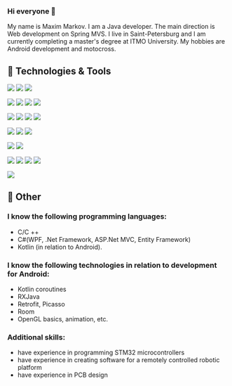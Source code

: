 ### Hi everyone 👋

My name is Maxim Markov. I am a Java developer. The main direction is Web development on Spring MVS. I live in Saint-Petersburg and I am currently completing a master's degree at ITMO University. My hobbies are Android development and motocross.



## 🔧 Technologies & Tools
![](https://img.shields.io/badge/Language-Java-informational?style=plastic&logo=java&logoColor=red&color=brightgreen)
![](https://img.shields.io/badge/Language-Kotlin-informational?style=plastic&logo=kotlin&logoColor=white&color=brightgreen)
![](https://img.shields.io/badge/Language-C%20Sharp-informational?style=plastic&logo=CSharp&logoColor=white&color=brightgreen)

![](https://img.shields.io/badge/Spring-Spring%20Framework-black?style=flat&logo=spring&logoColor=6DB33F&color=blueviolet)
![](https://img.shields.io/badge/Spring-Spring%20Boot-black?style=flat&logo=spring-boot&logoColor=6DB33F&color=blueviolet)
![](https://img.shields.io/badge/Spring-Spring%20Security-black?style=flat&logo=Spring-Security&logoColor=6DB33F&color=blueviolet) 
![](https://img.shields.io/badge/Tools-Thymeleaf-informational?style=flat&logo=Thymeleaf&logoColor=005F0F&color=2bbc8a)

![](https://img.shields.io/badge/DB-MySQL-CC2927?style=flat&logo=mysql&logoColor=white1&color=4479A1)
![](https://img.shields.io/badge/DB-PostgreSQL-CC2927?style=flat&logo=postgresql&logoColor=white&color=4169E1)
![](https://img.shields.io/badge/DB-SQLite-CC2927?style=flat&logo=SQLite&logoColor=003B57&color=003B57)
![](https://img.shields.io/badge/Tools-Hibernate-informational?style=flat&logo=hibernate&logoColor=white&color=59666C)

![](https://img.shields.io/badge/Editor-IntelliJ_IDEA-informational?style=flat&logo=intellij-idea&logoColor=black&color=black)
![](https://img.shields.io/badge/Editor-Android%20Studio-informational?style=flat&logo=AndroidStudio&logoColor=3DDC84&color=black)
![](https://img.shields.io/badge/Editor-Visual%20Studio-informational?style=flat&logo=VisualStudio&logoColor=5C2D91&color=black)

![](https://img.shields.io/badge/Tools-Maven-informational?style=flat&logo=ApacheMaven&logoColor=C71A36&color=2bbc8a)
![](https://img.shields.io/badge/Tools-Gradle-informational?style=flat&logo=Gradle&logoColor=white&color=02303A)

![](https://img.shields.io/badge/Front-HTML-informational?style=flat&logo=html5&logoColor=E34F26&color=2bbc8a)
![](https://img.shields.io/badge/Front-CSS-informational?style=flat&logo=css3&logoColor=1572B6&color=2bbc8a)
![](https://img.shields.io/badge/Front-BootStrap-informational?style=flat&logo=bootstrap&logoColor=7952B3&color=2bbc8a)
![](https://img.shields.io/badge/Front-JavaScript-informational?style=flat&logo=javascript&logoColor=F7DF1E&color=2bbc8a)

![](https://img.shields.io/badge/Microcontrollers-STM32-informational?style=flat&logo=STMicroelectronics&logoColor=03234B&color=2bbc8a)

## :bookmark: Other
     
### I know the following programming languages:
- С/С ++
- С#(WPF, .Net Framework, ASP.Net MVC, Entity Framework)
- Kotlin (in relation to Android).
### I know the following technologies in relation to development for Android:
- Kotlin coroutines
- RXJava
- Retrofit, Picasso
- Room
- OpenGL basics, animation, etc.
### Additional skills:
- have experience in programming STM32 microcontrollers
- have experience in creating software for a remotely controlled robotic platform
- have experience in PCB design
